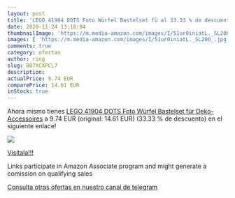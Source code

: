 ```yaml
---
layout: post
title: 'LEGO 41904 DOTS Foto Würfel Bastelset fü al 33.33 % de descuento'
date: 2020-11-24 13:18:04
thumbnailImage: 'https://m.media-amazon.com/images/I/51ur0iniatL._SL200_.jpg'
images: [ 'https://m.media-amazon.com/images/I/51ur0iniatL._SL200_.jpg' ]
comments: true
category: ofertas
author: ring
slug: B07XCXPCL7
description:
actualPrice: 9.74 EUR
comparePrice: 14.61 EUR
inStock: true
---
```


Ahora mismo tienes [LEGO 41904 DOTS Foto Würfel Bastelset für Deko-Accessoires](https://www.amazon.de/dp/B07XCXPCL7/?tag=redken02-21) a 9.74 EUR (original: 14.61 EUR) (33.33 %  de descuento) en el siguiente enlace!

[![](https://m.media-amazon.com/images/I/51ur0iniatL._SL200_.jpg)](https://www.amazon.de/dp/B07XCXPCL7/?tag=redken02-21)

[Visítala!!!](https://www.amazon.de/dp/B07XCXPCL7/?tag=redken02-21)

Links participate in Amazon Associate program and might generate a comission on qualifying sales

[Consulta otras ofertas en nuestro canal de telegram](https://t.me/s/ofertas25)
